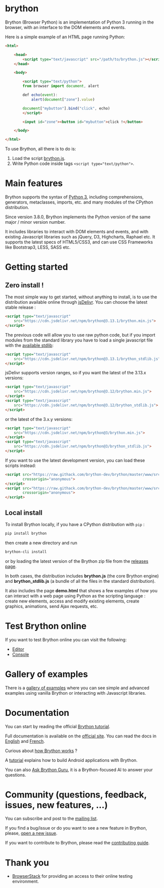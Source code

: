 brython
=======

Brython (Browser Python) is an implementation of Python 3 running in the
browser, with an interface to the DOM elements and events.

Here is a simple example of an HTML page running Python:

```html
<html>

    <head>
        <script type="text/javascript" src="/path/to/brython.js"></script>
    </head>

    <body>

        <script type="text/python">
        from browser import document, alert

        def echo(event):
            alert(document["zone"].value)

        document["mybutton"].bind("click", echo)
        </script>

        <input id="zone"><button id="mybutton">click !</button>

    </body>

</html>
```

To use Brython, all there is to do is:

1. Load the script [brython.js](http://brython.info/src/brython.js "Brython from the site brython.info").
2. Write Python code inside tags `<script type="text/python">`.


Main features
=============
Brython supports the syntax of [Python 3](https://www.python.org "Python Homepage"),
including comprehensions, generators, metaclasses, imports, etc.
and many modules of the CPython distribution.

Since version 3.8.0, Brython implements the Python version of the same major /
minor version number.

It includes libraries to interact with DOM elements and events,
and with existing Javascript libraries such as jQuery, D3, Highcharts, Raphael etc.
It supports the latest specs of HTML5/CSS3, and can use CSS Frameworks like
Bootstrap3, LESS, SASS etc.


Getting started
===============
Zero install !
--------------
The most simple way to get started, without anything to install, is to use the
distribution available online through [jsDelivr](https://www.jsdelivr.com/).
You can choose the latest stable release :

```html
<script type="text/javascript"
    src="https://cdn.jsdelivr.net/npm/brython@3.13.1/brython.min.js">
</script>
```

The previous code will allow you to use raw python code, but if you import
modules from the standard library you have to load a single javascript file
with the [available stdlib](https://github.com/brython-dev/brython/tree/master/www/src/Lib):

```html
<script type="text/javascript"
    src="https://cdn.jsdelivr.net/npm/brython@3.13.1/brython_stdlib.js">
</script>
```

jsDelivr supports version ranges, so if you want the latest of the
3.13.x versions:

```html
<script type="text/javascript"
    src="https://cdn.jsdelivr.net/npm/brython@3.12/brython.min.js">
</script>
<script type="text/javascript"
    src="https://cdn.jsdelivr.net/npm/brython@3.12/brython_stdlib.js">
</script>
```

or the latest of the 3.x.y versions:

```html
<script type="text/javascript"
    src="https://cdn.jsdelivr.net/npm/brython@3/brython.min.js">
</script>
<script type="text/javascript"
    src="https://cdn.jsdelivr.net/npm/brython@3/brython_stdlib.js">
</script>
```

If you want to use the latest development version, you can load these scripts
instead:
```html
<script src="https://raw.githack.com/brython-dev/brython/master/www/src/brython.js"
        crossorigin="anonymous">
</script>
<script src="https://raw.githack.com/brython-dev/brython/master/www/src/brython_stdlib.js"
        crossorigin="anonymous">
</script>
```

Local install
-------------
To install Brython locally, if you have a CPython distribution with `pip` :

```bash
pip install brython
```

then create a new directory and run

```bash
brython-cli install
```

or by loading the latest version of the Brython zip file from the
[releases page](https://github.com/brython-dev/brython/releases).

In both cases, the distribution includes __brython.js__ (the core Brython engine)
and __brython_stdlib.js__ (a bundle of all the files in the standard distribution).

It also includes the page __demo.html__ that shows a few examples of how you
can interact with a web page using Python as the scripting language : create
new elements, access and modify existing elements, create graphics, animations,
send Ajax requests, etc.

Test Brython online
===================
If you want to test Brython online you can visit the following:

- [Editor](http://brython.info/tests/editor.html "Online Brython Editor")
- [Console](http://brython.info/tests/console.html "Online Brython Console")


Gallery of examples
===================
There is a [gallery of examples](http://brython.info/gallery/gallery_en.html "gallery of examples")
where you can see simple and advanced examples using vanilla Brython or
interacting with Javascript libraries.


Documentation
=============
You can start by reading the official [Brython tutorial](https://brython.info/static_tutorial/en/index.html).

Full documentation is available on the [official site](http://www.brython.info "Brython Homepage").
You can read the docs in [English](http://brython.info/static_doc/en/intro.html) and
[French](http://brython.info/static_doc/fr/intro.html).

Curious about [how Brython works](https://github.com/brython-dev/brython/wiki/How%20Brython%20works) ?

A [tutorial](https://github.com/brython-dev/brython/wiki/Writing-an-Android-application)
explains how to build Android applications with Brython.

You can also [Ask Brython Guru](https://gurubase.io/g/brython), it is a Brython-focused AI to answer your questions.

Community (questions, feedback, issues, new features, ...)
==========================================================
You can subscribe and post to the
[mailing list](https://groups.google.com/forum/?fromgroups=#!forum/brython "Brython Main Mailing List").

If you find a bug/issue or do you want to see a new feature in Brython, please,
[open a new issue](https://github.com/brython-dev/brython/issues "Brython GitHub Issues").

If you want to contribute to Brython, please read the [contributing guide](https://github.com/brython-dev/brython/blob/master/CONTRIBUTING.md).

Thank you
=========

- [BrowserStack](http://www.browserstack.com) for providing an access
to their online testing environment.
